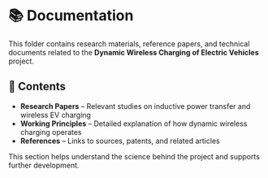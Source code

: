 # 📚 Documentation  

This folder contains research materials, reference papers, and technical documents related to the **Dynamic Wireless Charging of Electric Vehicles** project.  

## 📄 Contents  
- **Research Papers** – Relevant studies on inductive power transfer and wireless EV charging  
- **Working Principles** – Detailed explanation of how dynamic wireless charging operates  
- **References** – Links to sources, patents, and related articles  

This section helps understand the science behind the project and supports further development.
